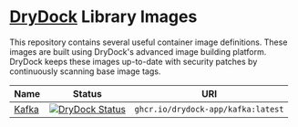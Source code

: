 # [DryDock](https://drydock.app?utm_source=github&utm_medium=repository&utm_campaign=library&utm_content=top_readme) Library Images

This repository contains several useful container image definitions.
These images are built using DryDock's advanced image building platform.
DryDock keeps these images up-to-date with security patches by continuously
scanning base image tags.

| Name | Status | URI |
| ---- | ------ | --- |
| [Kafka](./kafka) | [![DryDock Status](https://dashboard.drydock.app/api/v1/public/drydock-app/kafka/badge.png?bar=baz)](https://dashboard.drydock.app/drydock-app/kafka/public) | `ghcr.io/drydock-app/kafka:latest` | 

